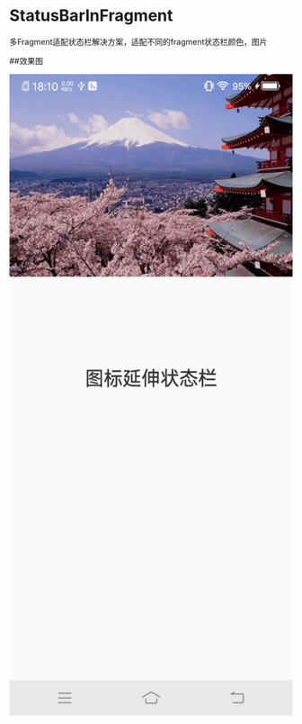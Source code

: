 # StatusBarInFragment
多Fragment适配状态栏解决方案，适配不同的fragment状态栏颜色，图片

##效果图

<img width="540" height="1140" src="https://github.com/wangchang163/StatusBarInFragment/blob/master/image/device-2019-05-05-181027.png"/>